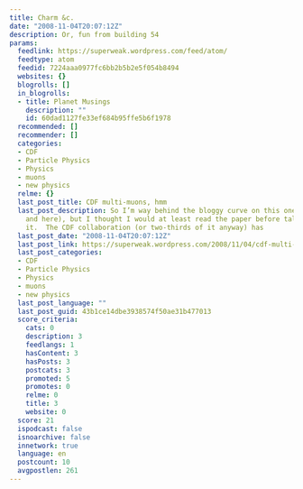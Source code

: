 ```yaml
---
title: Charm &c.
date: "2008-11-04T20:07:12Z"
description: Or, fun from building 54
params:
  feedlink: https://superweak.wordpress.com/feed/atom/
  feedtype: atom
  feedid: 7224aaa0977fc6bb2b5b2e5f054b8494
  websites: {}
  blogrolls: []
  in_blogrolls:
  - title: Planet Musings
    description: ""
    id: 60dad1127fe33ef684b95ffe5b6f1978
  recommended: []
  recommender: []
  categories:
  - CDF
  - Particle Physics
  - Physics
  - muons
  - new physics
  relme: {}
  last_post_title: CDF multi-muons, hmm
  last_post_description: So I’m way behind the bloggy curve on this one (e.g. here
    and here), but I thought I would at least read the paper before talking about
    it.  The CDF collaboration (or two-thirds of it anyway) has
  last_post_date: "2008-11-04T20:07:12Z"
  last_post_link: https://superweak.wordpress.com/2008/11/04/cdf-multi-muons-hmm/
  last_post_categories:
  - CDF
  - Particle Physics
  - Physics
  - muons
  - new physics
  last_post_language: ""
  last_post_guid: 43b1ce14dbe3938574f50ae31b477013
  score_criteria:
    cats: 0
    description: 3
    feedlangs: 1
    hasContent: 3
    hasPosts: 3
    postcats: 3
    promoted: 5
    promotes: 0
    relme: 0
    title: 3
    website: 0
  score: 21
  ispodcast: false
  isnoarchive: false
  innetwork: true
  language: en
  postcount: 10
  avgpostlen: 261
---
```


